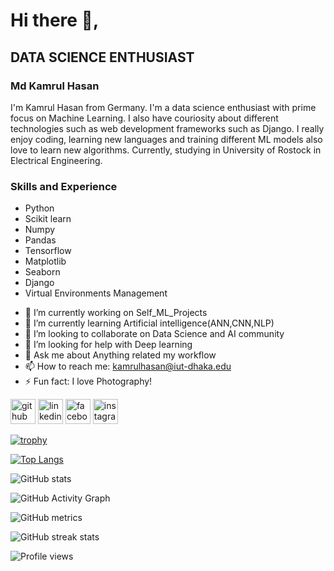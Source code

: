 # Hi there 👋,
## DATA SCIENCE ENTHUSIAST

### Md Kamrul Hasan
I'm Kamrul Hasan from Germany. I'm a data science enthusiast with prime focus on Machine Learning. I also have couriosity about different technologies such as web development frameworks such as Django. I really enjoy coding, learning new languages and training different ML models also love to learn new algorithms. Currently, studying in University of Rostock in Electrical Engineering.   

### Skills and Experience 
* Python 
* Scikit learn 
* Numpy
* Pandas
* Tensorflow
* Matplotlib
* Seaborn
* Django
* Virtual Environments Management

- 🔭 I’m currently working on Self_ML_Projects 
- 🌱 I’m currently learning Artificial intelligence(ANN,CNN,NLP)  
- 👯 I’m looking to collaborate on Data Science and AI community 
- 🤔 I’m looking for help with Deep learning 
- 💬 Ask me about Anything related my workflow 
- 📫 How to reach me: kamrulhasan@iut-dhaka.edu 
- ⚡ Fun fact: I love Photography! 


[<img src='https://cdn.jsdelivr.net/npm/simple-icons@3.0.1/icons/github.svg' alt='github' height='40'>](https://github.com/HasanMdKamrul)  [<img src='https://cdn.jsdelivr.net/npm/simple-icons@3.0.1/icons/linkedin.svg' alt='linkedin' height='40'>](https://www.linkedin.com/in/https://www.linkedin.com/in/kamrul-hasan-590809171//)  [<img src='https://cdn.jsdelivr.net/npm/simple-icons@3.0.1/icons/facebook.svg' alt='facebook' height='40'>](https://www.facebook.com/https://www.facebook.com/kamrulhasan.tanmoy.79/)  [<img src='https://cdn.jsdelivr.net/npm/simple-icons@3.0.1/icons/instagram.svg' alt='instagram' height='40'>](https://www.instagram.com/https://www.instagram.com/xceptionaltanmoy//)  

[![trophy](https://github-profile-trophy.vercel.app/?username=HasanMdKamrul)](https://github.com/ryo-ma/github-profile-trophy)

[![Top Langs](https://github-readme-stats.vercel.app/api/top-langs/?username=HasanMdKamrul)](https://github.com/anuraghazra/github-readme-stats)

![GitHub stats](https://github-readme-stats.vercel.app/api?username=HasanMdKamrul&show_icons=true)  

![GitHub Activity Graph](https://activity-graph.herokuapp.com/graph?username=HasanMdKamrul)  

![GitHub metrics](https://metrics.lecoq.io/HasanMdKamrul)  

![GitHub streak stats](https://github-readme-streak-stats.herokuapp.com/?user=HasanMdKamrul)  

![Profile views](https://gpvc.arturio.dev/HasanMdKamrul)  
